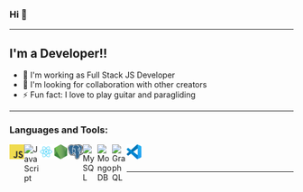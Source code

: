 ### Hi 👋
---
## I'm a Developer!!

- 🔭 I'm working as Full Stack JS Developer
- 👯 I'm looking for collaboration with other creators
- ⚡ Fun fact: I love to play guitar and paragliding

---
### Languages and Tools:

<img align="left" alt="JavaScript" width="26px" src="https://raw.githubusercontent.com/github/explore/80688e429a7d4ef2fca1e82350fe8e3517d3494d/topics/javascript/javascript.png" />
<img align="left" alt="JavaScript" width="26px" 
src="https://user-images.githubusercontent.com/2103922/191731162-b919731e-785a-4154-bdbe-62b6a08a3d98.png" />
<img align="left" alt="React" width="26px" src="https://raw.githubusercontent.com/github/explore/80688e429a7d4ef2fca1e82350fe8e3517d3494d/topics/react/react.png" />
<img align="left" alt="Node.js" width="26px" src="https://raw.githubusercontent.com/github/explore/80688e429a7d4ef2fca1e82350fe8e3517d3494d/topics/nodejs/nodejs.png" />
<img align="left" alt="SQL" width="26px" src="https://raw.githubusercontent.com/github/explore/80688e429a7d4ef2fca1e82350fe8e3517d3494d/topics/postgresql/postgresql.png" />
<img align="left" alt="MySQL" width="26px" 
src="https://user-images.githubusercontent.com/2103922/196214389-3cc71892-f16f-4351-b879-0940fe148e71.png" />
<img align="left" alt="MongoDB" width="26px" 
src="https://user-images.githubusercontent.com/2103922/196213871-c0f267f4-2397-4280-a841-dea25ca7572e.png" />
<img align="left" alt="GraphQL" width="26px" 
src="https://user-images.githubusercontent.com/2103922/196214268-63132451-a695-4c82-98ed-380f52b53c65.png" />
<img align="left" alt="Visual Studio Code" width="26px" src="https://raw.githubusercontent.com/github/explore/80688e429a7d4ef2fca1e82350fe8e3517d3494d/topics/visual-studio-code/visual-studio-code.png" />

<br />
<br />

---
<!-- ### 📕 Latest Blog Posts

<!-- BLOG-POST-LIST:START -->
<!-- BLOG-POST-LIST:END -->
